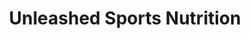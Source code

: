 ---
title: "Unleashed Sports Nutrition"
url: /albuquerque/unleashed-sports-nutrition/
shop: Nahrungsergänzung
---